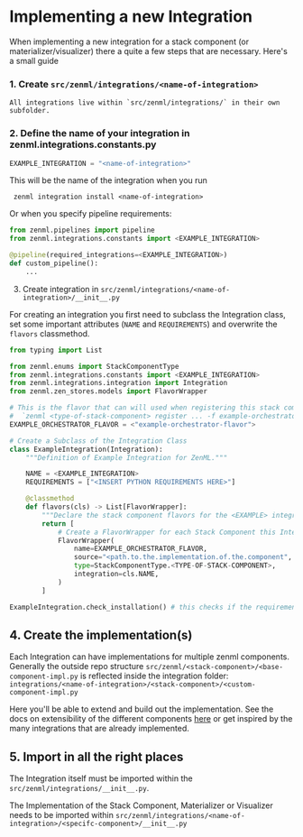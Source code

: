# Implementing a new Integration

When implementing a new integration for a stack component 
(or materializer/visualizer) there a quite a few steps that are necessary.
Here's a small guide


### 1. Create `src/zenml/integrations/<name-of-integration>`
    All integrations live within `src/zenml/integrations/` in their own 
    subfolder.
### 2. Define the name of your integration in zenml.integrations.constants.py
    
```python
EXAMPLE_INTEGRATION = "<name-of-integration>"
```

This will be the name of the integration when you run 
```shell
 zenml integration install <name-of-integration>
```

Or when you specify pipeline requirements:

```python
from zenml.pipelines import pipeline
from zenml.integrations.constants import <EXAMPLE_INTEGRATION>

@pipeline(required_integrations=<EXAMPLE_INTEGRATION>)
def custom_pipeline():
    ...
```

3. Create integration in `src/zenml/integrations/<name-of-integration>/__init__.py`

For creating an integration you first need to subclass the Integration class, 
set some important attributes (`NAME` and `REQUIREMENTS`) and overwrite the 
`flavors` classmethod.

```python
from typing import List

from zenml.enums import StackComponentType
from zenml.integrations.constants import <EXAMPLE_INTEGRATION>
from zenml.integrations.integration import Integration
from zenml.zen_stores.models import FlavorWrapper

# This is the flavor that can will used when registering this stack component
#  `zenml <type-of-stack-component> register ... -f example-orchestrator-flavor`
EXAMPLE_ORCHESTRATOR_FLAVOR = <"example-orchestrator-flavor">

# Create a Subclass of the Integration Class
class ExampleIntegration(Integration):
    """Definition of Example Integration for ZenML."""

    NAME = <EXAMPLE_INTEGRATION>
    REQUIREMENTS = ["<INSERT PYTHON REQUIREMENTS HERE>"]

    @classmethod
    def flavors(cls) -> List[FlavorWrapper]:
        """Declare the stack component flavors for the <EXAMPLE> integration."""
        return [
            # Create a FlavorWrapper for each Stack Component this Integration implements
            FlavorWrapper(
                name=EXAMPLE_ORCHESTRATOR_FLAVOR,    
                source="<path.to.the.implementation.of.the.component",      # Give the source of the component implementation
                type=StackComponentType.<TYPE-OF-STACK-COMPONENT>,      # Define which component is implemented
                integration=cls.NAME,
            )
        ]

ExampleIntegration.check_installation() # this checks if the requirements are installed
```

## 4. Create the implementation(s)
Each Integration can have implementations for multiple zenml components. 
Generally the outside repo structure 
`src/zenml/<stack-component>/<base-component-impl.py` is reflected inside the 
integration folder: `integrations/<name-of-integration>/<stack-component>/<custom-component-impl.py`

Here you'll be able to extend and build out the implementation. See the docs on 
extensibility of the different components [here](https://docs.zenml.io/extending-zenml) or get inspired by the many 
integrations that are already implemented.

## 5. Import in all the right places
The Integration itself must be imported within the 
`src/zenml/integrations/__init__.py`.

The Implementation of the Stack Component, Materializer or Visualizer needs to 
be imported within `src/zenml/integrations/<name-of-integration>/<specifc-component>/__init__.py`
